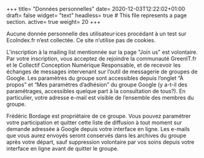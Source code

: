 +++
title= "Données personnelles"
date= 2020-12-03T12:22:02+01:00
draft= false
widget= "text"
headless= true  # This file represents a page section.
active= true
weight= 20
+++

Aucune donnée personnelle des utilisateur·ices procédant à un test sur EcoIndex.fr n’est collectée. Ce site n’utilise
pas de cookies.

L’inscription à la mailing list mentionnée sur la page "Join us" est volontaire. Par votre inscription, vous acceptez de
rejoindre la communauté GreenIT.fr et le Collectif Conception Numérique Responsable, et de recevoir les échanges de
messages intervenant sur l’outil de messagerie de groupes de Google. Les paramètres du groupe sont accessibles depuis
l’onglet “À propos” et “Mes paramètres d’adhésion” du groupe Google (y a-t-il des paramétrages, accessibles quelque part
à la consultation de tous?). En particulier, votre adresse e-mail est visible de l’ensemble des membres du groupe.

Frédéric Bordage est propriétaire de ce groupe. Vous pouvez paramétrer votre participation et quitter cette liste de
diffusion à tout moment sur demande adressée à Google depuis votre interface en ligne. Les e-mails que vous aurez
envoyés seront conservés dans les archives du groupe après votre départ, sauf suppression volontaire par vos soins
depuis votre interface en ligne avant de quitter le groupe.
